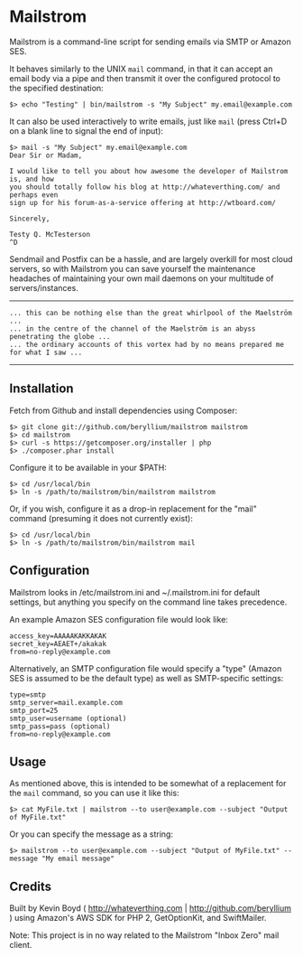 Mailstrom
=========

Mailstrom is a command-line script for sending emails via SMTP or Amazon SES. 

It behaves similarly to the UNIX `mail` command, in that it can accept an email body via a pipe and then transmit it
over the configured protocol to the specified destination:

    $> echo "Testing" | bin/mailstrom -s "My Subject" my.email@example.com

It can also be used interactively to write emails, just like `mail` (press Ctrl+D on a blank line to signal the end of input):

    $> mail -s "My Subject" my.email@example.com
    Dear Sir or Madam,

    I would like to tell you about how awesome the developer of Mailstrom is, and how 
    you should totally follow his blog at http://whateverthing.com/ and perhaps even 
    sign up for his forum-as-a-service offering at http://wtboard.com/

    Sincerely,

    Testy Q. McTesterson
    ^D

Sendmail and Postfix can be a hassle, and are largely overkill for most cloud servers, so with Mailstrom you can save 
yourself the maintenance headaches of maintaining your own mail daemons on your multitude of servers/instances.

---

    ... this can be nothing else than the great whirlpool of the Maelström ...
    ... in the centre of the channel of the Maelström is an abyss penetrating the globe ...
    ... the ordinary accounts of this vortex had by no means prepared me for what I saw ...

---

Installation
------------

Fetch from Github and install dependencies using Composer:

    $> git clone git://github.com/beryllium/mailstrom mailstrom
    $> cd mailstrom
    $> curl -s https://getcomposer.org/installer | php
    $> ./composer.phar install

Configure it to be available in your $PATH:

    $> cd /usr/local/bin
    $> ln -s /path/to/mailstrom/bin/mailstrom mailstrom

Or, if you wish, configure it as a drop-in replacement for the "mail" command (presuming it does not currently exist):

    $> cd /usr/local/bin
    $> ln -s /path/to/mailstrom/bin/mailstrom mail

Configuration
-------------

Mailstrom looks in /etc/mailstrom.ini and ~/.mailstrom.ini for default settings, but anything you specify on the command line takes precedence.

An example Amazon SES configuration file would look like:

    access_key=AAAAAKAKKAKAK
    secret_key=AEAET+/akakak
    from=no-reply@example.com

Alternatively, an SMTP configuration file would specify a "type" (Amazon SES is assumed to be the default type) as well as SMTP-specific settings:

    type=smtp
    smtp_server=mail.example.com
    smtp_port=25
    smtp_user=username (optional)
    smtp_pass=pass (optional)
    from=no-reply@example.com

Usage
-----

As mentioned above, this is intended to be somewhat of a replacement for the `mail` command, so you can use it like this:

    $> cat MyFile.txt | mailstrom --to user@example.com --subject "Output of MyFile.txt"

Or you can specify the message as a string:

    $> mailstrom --to user@example.com --subject "Output of MyFile.txt" --message "My email message"

Credits
-------

Built by Kevin Boyd ( http://whateverthing.com | http://github.com/beryllium ) using Amazon's AWS SDK for PHP 2, GetOptionKit, and SwiftMailer.

Note: This project is in no way related to the Mailstrom "Inbox Zero" mail client.
